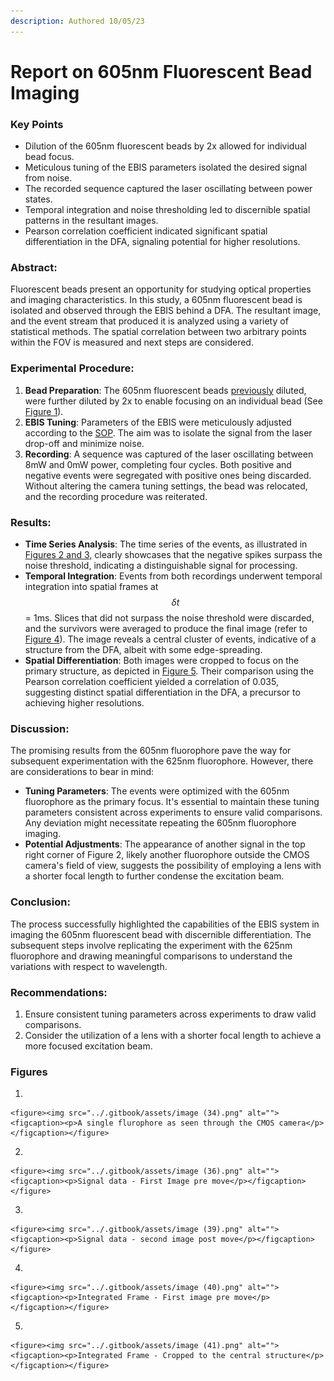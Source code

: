 ```yaml
---
description: Authored 10/05/23
---
```


# Report on 605nm Fluorescent Bead Imaging

### Key Points

* Dilution of the 605nm fluorescent beads by 2x allowed for individual bead focus.
* Meticulous tuning of the EBIS parameters isolated the desired signal from noise.
* The recorded sequence captured the laser oscillating between power states.
* Temporal integration and noise thresholding led to discernible spatial patterns in the resultant images.
* Pearson correlation coefficient indicated significant spatial differentiation in the DFA, signaling potential for higher resolutions.

### Abstract:

Fluorescent beads present an opportunity for studying optical properties and imaging characteristics. In this study, a 605nm fluorescent bead is isolated and observed through the EBIS behind a DFA. The resultant image, and the event stream that produced it is analyzed using a variety of statistical methods. The spatial correlation between two arbitrary points within the FOV is measured and next steps are considered.

### Experimental Procedure:

1. **Bead Preparation**: The 605nm fluorescent beads [previously](updates-to-the-linear-test-and-laser-cut-off-tuning-experiment.md) diluted, were further diluted by 2x to enable focusing on an individual bead (See [Figure 1](report-on-605nm-fluorescent-bead-imaging.md#figures)).
2. **EBIS Tuning**: Parameters of the EBIS were meticulously adjusted according to the [SOP](../guides/understanding-and-tuning-the-prophesee-evk-3-event-camera.md). The aim was to isolate the signal from the laser drop-off and minimize noise.
3. **Recording**: A sequence was captured of the laser oscillating between 8mW and 0mW power, completing four cycles. Both positive and negative events were segregated with positive ones being discarded. Without altering the camera tuning settings, the bead was relocated, and the recording procedure was reiterated.

### Results:

* **Time Series Analysis**: The time series of the events, as illustrated in [Figures 2 and 3,](report-on-605nm-fluorescent-bead-imaging.md#figures) clearly showcases that the negative spikes surpass the noise threshold, indicating a distinguishable signal for processing.
* **Temporal Integration**: Events from both recordings underwent temporal integration into spatial frames at $$\delta{t}$$ = 1ms. Slices that did not surpass the noise threshold were discarded, and the survivors were averaged to produce the final image (refer to [Figure 4](report-on-605nm-fluorescent-bead-imaging.md#figures)). The image reveals a central cluster of events, indicative of a structure from the DFA, albeit with some edge-spreading.
* **Spatial Differentiation**: Both images were cropped to focus on the primary structure, as depicted in [Figure 5](report-on-605nm-fluorescent-bead-imaging.md#figures). Their comparison using the Pearson correlation coefficient yielded a correlation of 0.035, suggesting distinct spatial differentiation in the DFA, a precursor to achieving higher resolutions.

### Discussion:

The promising results from the 605nm fluorophore pave the way for subsequent experimentation with the 625nm fluorophore. However, there are considerations to bear in mind:

* **Tuning Parameters**: The events were optimized with the 605nm fluorophore as the primary focus. It's essential to maintain these tuning parameters consistent across experiments to ensure valid comparisons. Any deviation might necessitate repeating the 605nm fluorophore imaging.
* **Potential Adjustments**: The appearance of another signal in the top right corner of Figure 2, likely another fluorophore outside the CMOS camera's field of view, suggests the possibility of employing a lens with a shorter focal length to further condense the excitation beam.

### Conclusion:

The process successfully highlighted the capabilities of the EBIS system in imaging the 605nm fluorescent bead with discernible differentiation. The subsequent steps involve replicating the experiment with the 625nm fluorophore and drawing meaningful comparisons to understand the variations with respect to wavelength.

### Recommendations:

1. Ensure consistent tuning parameters across experiments to draw valid comparisons.
2. Consider the utilization of a lens with a shorter focal length to achieve a more focused excitation beam.

### Figures

1.

    <figure><img src="../.gitbook/assets/image (34).png" alt=""><figcaption><p>A single flurophore as seen through the CMOS camera</p></figcaption></figure>


2.

    <figure><img src="../.gitbook/assets/image (36).png" alt=""><figcaption><p>Signal data - First Image pre move</p></figcaption></figure>


3.

    <figure><img src="../.gitbook/assets/image (39).png" alt=""><figcaption><p>Signal data - second image post move</p></figcaption></figure>


4.

    <figure><img src="../.gitbook/assets/image (40).png" alt=""><figcaption><p>Integrated Frame - First image pre move</p></figcaption></figure>


5.

    <figure><img src="../.gitbook/assets/image (41).png" alt=""><figcaption><p>Integrated Frame - Cropped to the central structure</p></figcaption></figure>
